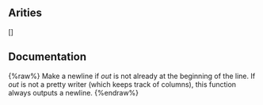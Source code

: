 ## Arities
[]

## Documentation
{%raw%}
Make a newline if *out* is not already at the beginning of the line. If *out* is
not a pretty writer (which keeps track of columns), this function always outputs a newline.
{%endraw%}
